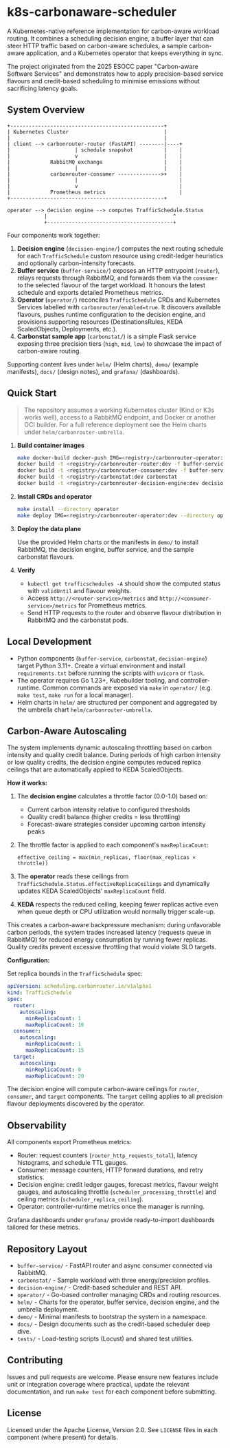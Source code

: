 # k8s-carbonaware-scheduler

A Kubernetes-native reference implementation for carbon-aware workload routing. It
combines a scheduling decision engine, a buffer layer that can steer HTTP
traffic based on carbon-aware schedules, a sample carbon-aware application, and a
Kubernetes operator that keeps everything in sync.

The project originated from the 2025 ESOCC paper "Carbon-aware Software
Services" and demonstrates how to apply precision-based service flavours and
credit-based scheduling to minimise emissions without sacrificing latency goals.

## System Overview

```text
+--------------------------------------------------+
| Kubernetes Cluster                               |
|                                                  |
| client --> carbonrouter-router (FastAPI) --------|----+
|                     | schedule snapshot          |    |
|                     v                            |    |
|             RabbitMQ exchange                    |    |
|                     |                            |    |
|             carbonrouter-consumer -------------->+    |
|                     |                                 |
|                     v                                 |
|             Prometheus metrics                        |
+--------------------------------------------------+

operator --> decision engine --> computes TrafficSchedule.Status
            |                                         ^
            +-----------------------------------------+
```

Four components work together:

1. **Decision engine** (`decision-engine/`) computes the next routing schedule for
each `TrafficSchedule` custom resource using credit-ledger heuristics and
optionally carbon-intensity forecasts.
2. **Buffer service** (`buffer-service/`) exposes an HTTP entrypoint (`router`),
relays requests through RabbitMQ, and forwards them via the `consumer` to the
selected flavour of the target workload. It honours the latest schedule and
exports detailed Prometheus metrics.
3. **Operator** (`operator/`) reconciles `TrafficSchedule` CRDs and Kubernetes
Services labelled with `carbonrouter/enabled=true`. It discovers available
flavours, pushes runtime configuration to the decision engine, and provisions
supporting resources (DestinationsRules, KEDA ScaledObjects, Deployments, etc.).
4. **Carbonstat sample app** (`carbonstat/`) is a simple Flask service exposing
three precision tiers (`high`, `mid`, `low`) to showcase the impact of
carbon-aware routing.

Supporting content lives under `helm/` (Helm charts), `demo/` (example
manifests), `docs/` (design notes), and `grafana/` (dashboards).

## Quick Start

> The repository assumes a working Kubernetes cluster (Kind or K3s works well),
> access to a RabbitMQ endpoint, and Docker or another OCI builder. For a full
> reference deployment see the Helm charts under `helm/carbonrouter-umbrella`.

1. **Build container images**

   ```bash
   make docker-build docker-push IMG=<registry>/carbonrouter-operator:dev --directory operator
   docker build -t <registry>/carbonrouter-router:dev -f buffer-service/Dockerfile.router buffer-service
   docker build -t <registry>/carbonrouter-consumer:dev -f buffer-service/Dockerfile.consumer buffer-service
   docker build -t <registry>/carbonstat:dev carbonstat
   docker build -t <registry>/carbonrouter-decision-engine:dev decision-engine
   ```

2. **Install CRDs and operator**

   ```bash
   make install --directory operator
   make deploy IMG=<registry>/carbonrouter-operator:dev --directory operator
   ```

3. **Deploy the data plane**

   Use the provided Helm charts or the manifests in `demo/` to install RabbitMQ,
the decision engine, buffer service, and the sample carbonstat flavours.

4. **Verify**

   - `kubectl get trafficschedules -A` should show the computed status with
     `validUntil` and flavour weights.
   - Access `http://<router-service>/metrics` and
     `http://<consumer-service>/metrics` for Prometheus metrics.
   - Send HTTP requests to the router and observe flavour distribution in
     RabbitMQ and the carbonstat pods.

## Local Development

- Python components (`buffer-service`, `carbonstat`, `decision-engine`) target
  Python 3.11+. Create a virtual environment and install `requirements.txt`
  before running the scripts with `uvicorn` or `flask`.
- The operator requires Go 1.23+, Kubebuilder tooling, and controller-runtime.
  Common commands are exposed via `make` in `operator/` (e.g. `make test`,
  `make run` for a local manager).
- Helm charts in `helm/` are structured per component and aggregated by the
  umbrella chart `helm/carbonrouter-umbrella`.

## Carbon-Aware Autoscaling

The system implements dynamic autoscaling throttling based on carbon intensity
and quality credit balance. During periods of high carbon intensity or low
quality credits, the decision engine computes reduced replica ceilings that are
automatically applied to KEDA ScaledObjects.

**How it works:**

1. The **decision engine** calculates a throttle factor (0.0-1.0) based on:
   - Current carbon intensity relative to configured thresholds
   - Quality credit balance (higher credits = less throttling)
   - Forecast-aware strategies consider upcoming carbon intensity peaks

2. The throttle factor is applied to each component's `maxReplicaCount`:

   ```text
   effective_ceiling = max(min_replicas, floor(max_replicas × throttle))
   ```

3. The **operator** reads these ceilings from `TrafficSchedule.Status.effectiveReplicaCeilings`
   and dynamically updates KEDA ScaledObjects' `maxReplicaCount` field.

4. **KEDA** respects the reduced ceiling, keeping fewer replicas active even when
   queue depth or CPU utilization would normally trigger scale-up.

This creates a carbon-aware backpressure mechanism: during unfavorable carbon
periods, the system trades increased latency (requests queue in RabbitMQ) for
reduced energy consumption by running fewer replicas. Quality credits prevent
excessive throttling that would violate SLO targets.

**Configuration:**

Set replica bounds in the `TrafficSchedule` spec:

```yaml
apiVersion: scheduling.carbonrouter.io/v1alpha1
kind: TrafficSchedule
spec:
  router:
    autoscaling:
      minReplicaCount: 1
      maxReplicaCount: 10
  consumer:
    autoscaling:
      minReplicaCount: 1
      maxReplicaCount: 15
  target:
    autoscaling:
      minReplicaCount: 0
      maxReplicaCount: 20
```

The decision engine will compute carbon-aware ceilings for `router`, `consumer`,
and `target` components. The `target` ceiling applies to all precision flavour
deployments discovered by the operator.

## Observability

All components export Prometheus metrics:

- Router: request counters (`router_http_requests_total`), latency histograms,
and schedule TTL gauges.
- Consumer: message counters, HTTP forward durations, and retry statistics.
- Decision engine: credit ledger gauges, forecast metrics, flavour weight
  gauges, and autoscaling throttle (`scheduler_processing_throttle`) and ceiling
  metrics (`scheduler_replica_ceiling`).
- Operator: controller-runtime metrics once the manager is running.

Grafana dashboards under `grafana/` provide ready-to-import dashboards tailored
for these metrics.

## Repository Layout

- `buffer-service/` - FastAPI router and async consumer connected via RabbitMQ.
- `carbonstat/` - Sample workload with three energy/precision profiles.
- `decision-engine/` - Credit-based scheduler and REST API.
- `operator/` - Go-based controller managing CRDs and routing resources.
- `helm/` - Charts for the operator, buffer service, decision engine, and the
  umbrella deployment.
- `demo/` - Minimal manifests to bootstrap the system in a namespace.
- `docs/` - Design documents such as the credit-based scheduler deep dive.
- `tests/` - Load-testing scripts (Locust) and shared test utilities.

## Contributing

Issues and pull requests are welcome. Please ensure new features include unit or
integration coverage where practical, update the relevant documentation, and run
`make test` for each component before submitting.

## License

Licensed under the Apache License, Version 2.0. See `LICENSE` files in each
component (where present) for details.
